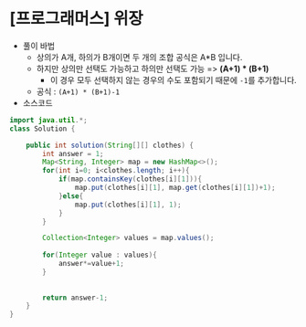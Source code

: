 # [프로그래머스] 위장

- 풀이 바법
  - 상의가 A개, 하의가 B개이면 두 개의 조합 공식은 A*B 입니다.
  - 하지만 상의만 선택도 가능하고 하의만 선택도 가능 => **(A+1) * (B+1)**
    -  이 경우 모두 선택하지 않는 경우의 수도 포함되기 때문에 `-1`를 추가합니다.
  - 공식 : `(A+1) * (B+1)-1`
- 소스코드

```java
import java.util.*;
class Solution {

    public int solution(String[][] clothes) {
        int answer = 1;
        Map<String, Integer> map = new HashMap<>();
        for(int i=0; i<clothes.length; i++){
            if(map.containsKey(clothes[i][1])){
                map.put(clothes[i][1], map.get(clothes[i][1])+1);
            }else{
                map.put(clothes[i][1], 1);
            }
        }

        Collection<Integer> values = map.values();
    
        for(Integer value : values){
            answer*=value+1;
        }
        
        
        return answer-1;
    }
}
```


